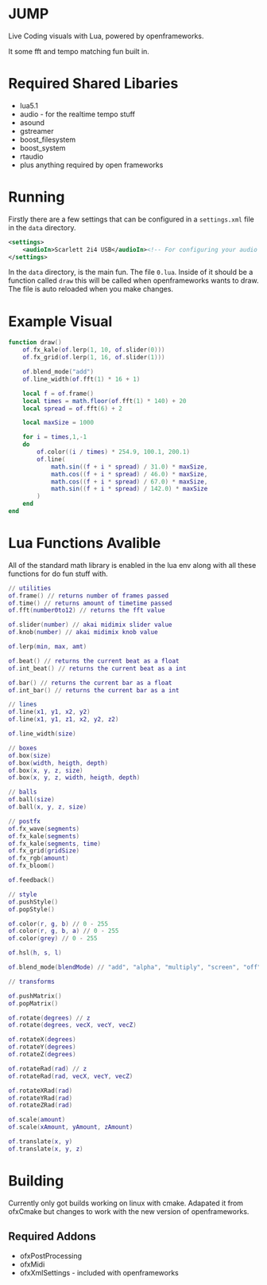 # JUMP

Live Coding visuals with Lua, powered by openframeworks.

It some fft and tempo matching fun built in.

# Required Shared Libaries

* lua5.1
* audio - for the realtime tempo stuff
* asound
* gstreamer
* boost_filesystem
* boost_system
* rtaudio
* plus anything required by open frameworks

# Running

Firstly there are a few settings that can be configured in a `settings.xml` file in the `data` directory.

```xml
<settings>
    <audioIn>Scarlett 2i4 USB</audioIn><!-- For configuring your audio in -->
</settings>
```

In the `data` directory, is the main fun. The file `0.lua`. Inside of it should be a function called `draw` this will be called when openframeworks wants to draw. The file is auto reloaded when you make changes.

# Example Visual

```lua
function draw()
    of.fx_kale(of.lerp(1, 10, of.slider(0)))
    of.fx_grid(of.lerp(1, 16, of.slider(1)))

    of.blend_mode("add")
    of.line_width(of.fft(1) * 16 + 1)

    local f = of.frame()
    local times = math.floor(of.fft(1) * 140) + 20
    local spread = of.fft(6) + 2

    local maxSize = 1000

    for i = times,1,-1 
    do 
        of.color((i / times) * 254.9, 100.1, 200.1)
        of.line(
            math.sin((f + i * spread) / 31.0) * maxSize, 
            math.cos((f + i * spread) / 46.0) * maxSize, 
            math.cos((f + i * spread) / 67.0) * maxSize, 
            math.sin((f + i * spread) / 142.0) * maxSize
        )
    end
end
```

# Lua Functions Avalible

All of the standard math library is enabled in the lua env along with all these functions for do fun stuff with. 

```lua
// utilities
of.frame() // returns number of frames passed
of.time() // returns amount of timetime passed
of.fft(number0to12) // returns the fft value

of.slider(number) // akai midimix slider value
of.knob(number) // akai midimix knob value

of.lerp(min, max, amt)

of.beat() // returns the current beat as a float
of.int_beat() // returns the current beat as a int

of.bar() // returns the current bar as a float
of.int_bar() // returns the current bar as a int

// lines
of.line(x1, y1, x2, y2)
of.line(x1, y1, z1, x2, y2, z2)

of.line_width(size)

// boxes
of.box(size)
of.box(width, heigth, depth)
of.box(x, y, z, size)
of.box(x, y, z, width, heigth, depth)

// balls
of.ball(size)
of.ball(x, y, z, size)

// postfx
of.fx_wave(segments)
of.fx_kale(segments)
of.fx_kale(segments, time)
of.fx_grid(gridSize)
of.fx_rgb(amount)
of.fx_bloom()

of.feedback()

// style
of.pushStyle()
of.popStyle()

of.color(r, g, b) // 0 - 255
of.color(r, g, b, a) // 0 - 255
of.color(grey) // 0 - 255

of.hsl(h, s, l)

of.blend_mode(blendMode) // "add", "alpha", "multiply", "screen", "off"

// transforms

of.pushMatrix()
of.popMatrix()

of.rotate(degrees) // z
of.rotate(degrees, vecX, vecY, vecZ)

of.rotateX(degrees)
of.rotateY(degrees)
of.rotateZ(degrees)

of.rotateRad(rad) // z
of.rotateRad(rad, vecX, vecY, vecZ)

of.rotateXRad(rad)
of.rotateYRad(rad)
of.rotateZRad(rad)

of.scale(amount)
of.scale(xAmount, yAmount, zAmount)

of.translate(x, y)
of.translate(x, y, z)
```


# Building

Currently only got builds working on linux with cmake. Adapated it from ofxCmake but changes to work with the new version of openframeworks.

## Required Addons

* ofxPostProcessing
* ofxMidi
* ofxXmlSettings - included with openframeworks